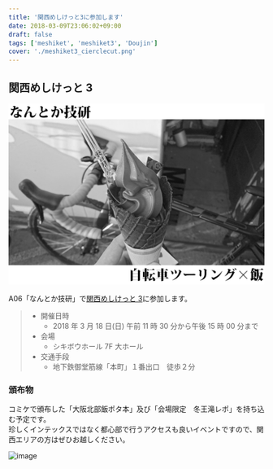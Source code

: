 ```yaml
---
title: '関西めしけっと3に参加します'
date: 2018-03-09T23:06:02+09:00
draft: false
tags: ['meshiket', 'meshiket3', 'Doujin']
cover: './meshiket3_cierclecut.png'
---
```


## 関西めしけっと 3

![image](./meshiket3_cierclecut.png)

A06「なんとか技研」で[関西めしけっと 3](http://meshiket.dojin.com/sanka)に参加します。

> - 開催日時
>   - 2018 年 3 月 18 日(日) 午前 11 時 30 分から午後 15 時 00 分まで
> - 会場
>   - シキボウホール 7F 大ホール
> - 交通手段
>   - 地下鉄御堂筋線「本町」１番出口　徒歩２分

### 頒布物

コミケで頒布した「大阪北部飯ポタ本」及び「会場限定　冬王滝レポ」を持ち込む予定です。\
珍しくインテックスではなく都心部で行うアクセスも良いイベントですので、関西エリアの方はぜひお越しください。

![image](./img/C93/c93_sample03.jpg)

